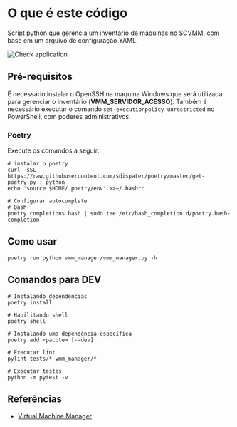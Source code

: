 # O que é este código

Script python que gerencia um inventário de máquinas no SCVMM, com base em um arquivo de configuração YAML.

![Check application](https://github.com/MP-ES/vmm_manager/workflows/Check%20application/badge.svg)

## Pré-requisitos

É necessário instalar o OpenSSH na máquina Windows que será utilizada para gerenciar o inventário (**VMM_SERVIDOR_ACESSO**). Também é necessário executar o comando `set-executionpolicy unrestricted` no PowerShell, com poderes administrativos.

### Poetry

Execute os comandos a seguir:

```shell
# instalar o poetry
curl -sSL https://raw.githubusercontent.com/sdispater/poetry/master/get-poetry.py | python
echo 'source $HOME/.poetry/env' >>~/.bashrc

# Configurar autocomplete
# Bash
poetry completions bash | sudo tee /etc/bash_completion.d/poetry.bash-completion
```

## Como usar

```shell
poetry run python vmm_manager/vmm_manager.py -h
```

## Comandos para DEV

```shell
# Instalando dependências
poetry install

# Habilitando shell
poetry shell

# Instalando uma dependência específica
poetry add <pacote> [--dev]

# Executar lint
pylint tests/* vmm_manager/*

# Executar testes
python -m pytest -v
```

## Referências

- [Virtual Machine Manager](https://docs.microsoft.com/en-us/powershell/module/virtualmachinemanager/?view=systemcenter-ps-2019)
